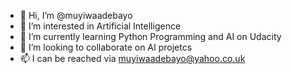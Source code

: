 - 👋 Hi, I’m @muyiwaadebayo
- 👀 I’m interested in Artificial Intelligence
- 🌱 I’m currently learning Python Programming and AI on Udacity
- 💞️ I’m looking to collaborate on AI projetcs
- 📫 I can be reached via muyiwaadebayo@yahoo.co.uk

<!---
muyiwaadebayo/muyiwaadebayo is a ✨ special ✨ repository because its `README.md` (this file) appears on your GitHub profile.
You can click the Preview link to take a look at your changes.
--->
